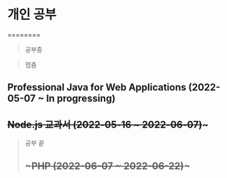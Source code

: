 # 개인 공부
========
> 공부중

> 멈춤
## Professional Java for Web Applications (2022-05-07 ~ In progressing)
## ~~Node.js 교과서 (2022-05-16 ~ 2022-06-07)~~~

> 공부 끝
> ## ~~~PHP (2022-06-07 ~ 2022-06-22)~~~
